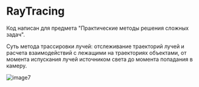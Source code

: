 
# RayTracing

Код написан для предмета "Практические методы решения сложных задач".

Суть метода трассировки лучей: отслеживание траекторий лучей и расчета взаимодействий с лежащими на траекториях объектами, от момента испускания лучей источником света до момента попадания в камеру.

![image7](https://user-images.githubusercontent.com/46632290/124023794-0b05a180-d9f7-11eb-895f-bb0963f09bce.png)
